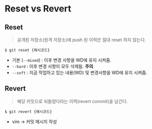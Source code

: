 # Reset vs Revert

## Reset

> 공개된 저장소(원격 저장소)에 push 된 이력은 절대 reset 하지 않는다.

```
$ git reset {해시코드}
```

- 기본 (`--mixed`) : 이후 변경 사항을 WD에 유지 시켜줌.
- `--hard` : 이후 변경 사항이 모두 삭제됨. **주의**
- `--soft` : 지금 작업하고 있는 내용(WD) 및 변경사항을 WD에 유지 시켜줌.

## Revert

> 해당 커밋으로 되돌렸다라는 이력(revert commit)을 남긴다.

```
$ git revert {해시코드}
```

- vim -> 커밋 메시지 작성

